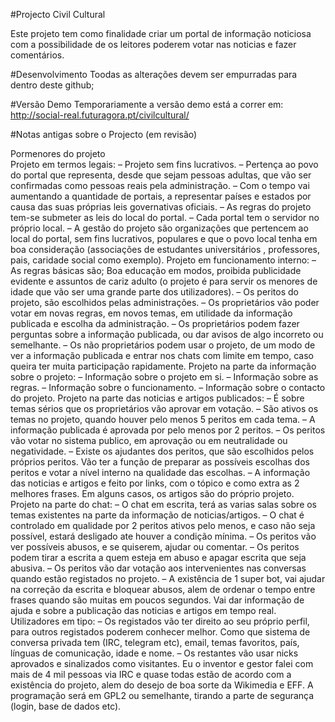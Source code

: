 #Projecto Civil Cultural

Este projeto tem como finalidade criar um portal de informação noticiosa com a possibilidade de os leitores poderem votar nas noticias e fazer comentários.

#Desenvolvimento
Toodas as alterações devem ser empurradas para dentro deste github;

#Versão Demo
Temporariamente a versão demo está a correr em: http://social-real.futuragora.pt/civilcultural/

#Notas antigas sobre o Projecto (em revisão)


Pormenores do projeto                                            
Projeto em termos legais:
– Projeto sem fins lucrativos.
– Pertença ao povo do portal que representa, desde que sejam pessoas adultas, que vão ser confirmadas como pessoas reais pela administração.
– Com o tempo vai aumentando a quantidade de portais, a representar países e estados por causa das suas próprias leis governativas oficiais.
– As regras do projeto tem-se submeter as leis do local do portal.
– Cada portal tem o servidor no próprio local.
– A gestão do projeto são organizações que pertencem ao local do portal, sem fins lucrativos, populares e que o povo local tenha em boa consideração (associações de estudantes universitários , professores, pais, caridade social como exemplo).
Projeto em funcionamento interno:
– As regras básicas são; Boa educação em modos, proibida publicidade evidente e assuntos de cariz adulto (o projeto é para servir os menores de idade que vão ser uma grande parte dos utilizadores).
– Os peritos do projeto, são escolhidos pelas administrações.
– Os proprietários vão poder votar em novas regras, em novos temas, em utilidade da informação publicada e escolha da administração.
– Os proprietários podem fazer perguntas sobre a informação publicada, ou dar avisos de algo incorreto ou semelhante.
– Os não proprietários podem usar o projeto, de um modo de ver a informação publicada e entrar nos chats com limite em tempo, caso queira ter muita participação rapidamente.
Projeto na parte da informação sobre o projeto:
– Informação sobre o projeto em si.
– Informação sobre as regras.
– Informação sobre o funcionamento.
– Informação sobre o contacto do projeto.
Projeto na parte das noticias e artigos publicados:
– É sobre temas sérios que os proprietários vão aprovar em votação.
– São ativos os temas no projeto, quando houver pelo menos 5 peritos em cada tema.
– A informação publicada é aprovada por pelo menos por 2 peritos.
– Os peritos vão votar no sistema publico, em aprovação ou em neutralidade ou negatividade.
– Existe os ajudantes dos peritos, que são escolhidos pelos próprios peritos. Vão ter a função de preparar as possíveis escolhas dos peritos e votar a nível interno na qualidade das escolhas.
– A informação das noticias e artigos e feito por links, com o tópico e como extra as 2 melhores frases. Em alguns casos, os artigos são do próprio projeto.
Projeto na parte do chat:
– O chat em escrita, terá as varias salas sobre os temas existentes na parte da informação de noticias/artigos.
– O chat é controlado em qualidade por 2 peritos ativos pelo menos, e caso não seja possível, estará desligado ate houver a condição mínima.
– Os peritos vão ver possíveis abusos, e se quiserem, ajudar ou comentar.
– Os peritos podem tirar a escrita a quem esteja em abuso e apagar escrita que seja abusiva.
– Os peritos vão dar votação aos intervenientes nas conversas quando estão registados no projeto.
– A existência de 1 super bot, vai ajudar na correção da escrita e bloquear abusos, alem de ordenar o tempo entre frases quando são muitas em poucos segundos. Vai dar informação de ajuda e sobre a publicação das noticias e artigos em tempo real.
Utilizadores em tipo:
– Os registados vão ter direito ao seu próprio perfil, para outros registados poderem conhecer melhor. Como que sistema de conversa privada tem (IRC, telegram etc), email, temas favoritos, país, línguas de comunicação, idade e nome.
– Os restantes vão usar nicks aprovados e sinalizados como visitantes.
Eu o inventor e gestor falei com mais de 4 mil pessoas via IRC e quase todas estão de acordo com a existência do projeto, alem do desejo de boa sorte da Wikimedia e EFF.
A programação será em GPL2 ou semelhante, tirando a parte de segurança (login, base de dados etc).




